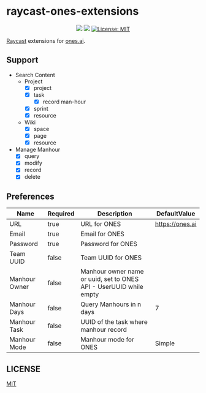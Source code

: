 # raycast-ones-extensions

<p align="center">
<a href="https://github.com/k8scat/raycast-ones-extensions"><img src="https://img.shields.io/github/stars/k8scat/raycast-ones-extensions.svg?style=flat&logo=github&colorB=deeppink&label=stars"></a>
<a href="https://github.com/k8scat/raycast-ones-extensions"><img src="https://img.shields.io/github/forks/k8scat/raycast-ones-extensions.svg"></a>
<a href="https://opensource.org/licenses/MIT"><img src="https://img.shields.io/badge/license-MIT-purple.svg" alt="License: MIT"></a>
</p>

[Raycast](https://www.raycast.com/) extensions for [ones.ai](https://ones.ai).

## Support

- Search Content
    - Project
        - [x] project
        - [x] task
            - [x] record man-hour
        - [x] sprint
        - [x] resource
    - Wiki
        - [x] space
        - [x] page
        - [x] resource
- Manage Manhour
    - [x] query
    - [x] modify
    - [x] record
    - [x] delete

## Preferences

| Name          | Required | Description                                                        | DefaultValue    | 
|---------------|----------|--------------------------------------------------------------------|-----------------|
| URL           | true     | URL for ONES                                                       | https://ones.ai |
| Email         | true     | Email for ONES                                                     |                 |
| Password      | true     | Password for ONES                                                  |                 |
| Team UUID     | false    | Team UUID for ONES                                                 |                 |
| Manhour Owner | false    | Manhour owner name or uuid, set to ONES API - UserUUID while empty |                 |
| Manhour Days  | false    | Query Manhours in n days                                           | 7               |
| Manhour Task  | false    | UUID of the task where manhour record                              |                 |
| Manhour Mode  | false    | Manhour mode for ONES                                              | Simple          |

## LICENSE

[MIT](./LICENSE)
